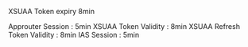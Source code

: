 XSUAA Token expiry 8min

Approuter Session : 5min
XSUAA Token Validity : 8min
XSUAA Refresh Token Validity : 8min
IAS Session : 5min



